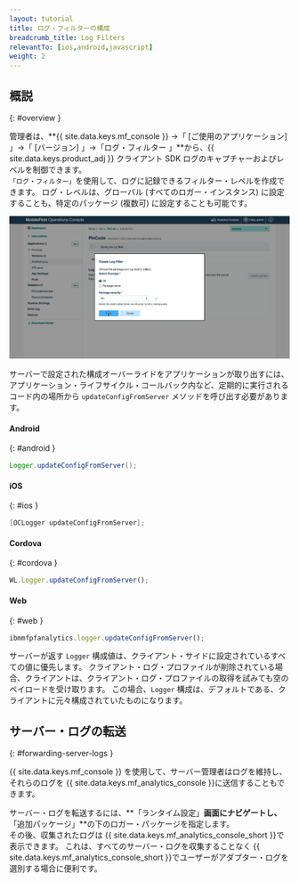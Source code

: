 ```yaml
---
layout: tutorial
title: ログ・フィルターの構成
breadcrumb_title: Log Filters
relevantTo: [ios,android,javascript]
weight: 2
---
```

<!-- NLS_CHARSET=UTF-8 -->
## 概説
{: #overview }

管理者は、**{{ site.data.keys.mf_console }} →「 [ご使用のアプリケーション] 」→「 [バージョン] 」→「ログ・フィルター 」**から、{{ site.data.keys.product_adj }} クライアント SDK ログのキャプチャーおよびレベルを制御できます。  
`「ログ・フィルター」`を使用して、ログに記録できるフィルター・レベルを作成できます。 ログ・レベルは、グローバル (すべてのロガー・インスタンス) に設定することも、特定のパッケージ (複数可) に設定することも可能です。

<img class="gifplayer"  alt="ログ・フィルターの作成" src="add-log-filter.png"/>

サーバーで設定された構成オーバーライドをアプリケーションが取り出すには、アプリケーション・ライフサイクル・コールバック内など、定期的に実行されるコード内の場所から `updateConfigFromServer` メソッドを呼び出す必要があります。


#### Android
{: #android }

```java
Logger.updateConfigFromServer();
```

#### iOS
{: #ios }

```objective-c
[OCLogger updateConfigFromServer];
```

#### Cordova
{: #cordova }

```javascript
WL.Logger.updateConfigFromServer();
```

#### Web
{: #web }

```javascript
ibmmfpfanalytics.logger.updateConfigFromServer();
```

サーバーが返す `Logger` 構成値は、クライアント・サイドに設定されているすべての値に優先します。 クライアント・ログ・プロファイルが削除されている場合、クライアントは、クライアント・ログ・プロファイルの取得を試みても空のペイロードを受け取ります。 この場合、`Logger` 構成は、デフォルトである、クライアントに元々構成されていたものになります。

## サーバー・ログの転送
{: #forwarding-server-logs }

{{ site.data.keys.mf_console }} を使用して、サーバー管理者はログを維持し、それらのログを {{ site.data.keys.mf_analytics_console }}に送信することもできます。

サーバー・ログを転送するには、**「ランタイム設定」**画面にナビゲートし、**「追加パッケージ」**の下のロガー・パッケージを指定します。  
その後、収集されたログは {{ site.data.keys.mf_analytics_console_short }}で表示できます。 これは、すべてのサーバー・ログを収集することなく {{ site.data.keys.mf_analytics_console_short }}でユーザーがアダプター・ログを選別する場合に便利です。
